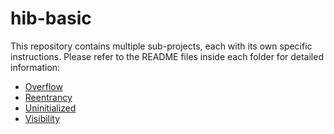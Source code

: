 # hib-basic

This repository contains multiple sub-projects, each with its own specific instructions. Please refer to the README files inside each folder for detailed information:

- [Overflow](overflow/README.md)
- [Reentrancy](reentrancy/re-entrancy.md)
- [Uninitialized](unInitialized/README.md)
- [Visibility](Visibility/README.md)
